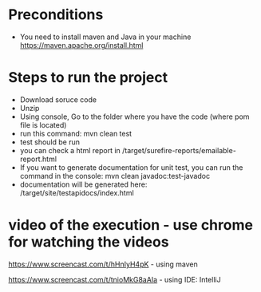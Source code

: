 # Preconditions
- You need to install maven and Java in your machine https://maven.apache.org/install.html

# Steps to run the project
- Download soruce code
- Unzip
- Using console, Go to the folder where you have the code (where pom file is located)
- run this command: mvn clean test
- test should be run
- you can check a html report in /target/surefire-reports/emailable-report.html
- If you want to generate documentation for unit test, you can run the command in the console: mvn clean javadoc:test-javadoc
- documentation will be generated here: /target/site/testapidocs/index.html

# video of the execution - use chrome for watching the videos

https://www.screencast.com/t/hHnIyH4pK - using maven

https://www.screencast.com/t/tnioMkG8aAIa - using IDE: IntelliJ


